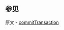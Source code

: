 ## 参见

原文 - [commitTransaction]( https://docs.mongodb.com/manual/reference/command/commitTransaction/ )

